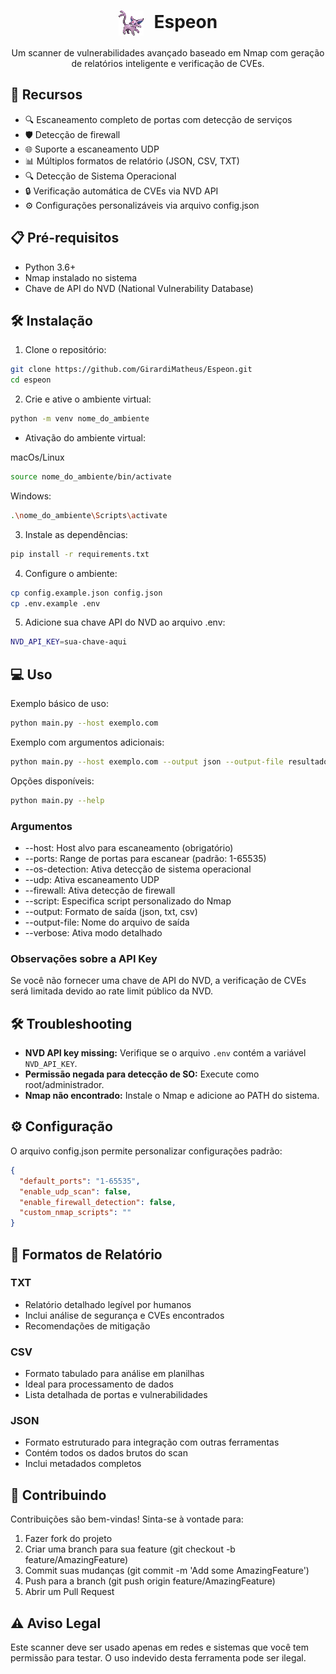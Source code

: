 <div align="center">
  <h1>
    <img src="./assets/Espeon.svg" width="40" height="40" alt="Security Scanner Logo" style="vertical-align: middle; margin-right: 10px;">
    Espeon
  </h1>

  <p>Um scanner de vulnerabilidades avançado baseado em Nmap com geração de relatórios inteligente e verificação de CVEs.</p>
</div>

## 🚀 Recursos

- 🔍 Escaneamento completo de portas com detecção de serviços
- 🛡️ Detecção de firewall
- 🌐 Suporte a escaneamento UDP
- 📊 Múltiplos formatos de relatório (JSON, CSV, TXT)
- 🔍 Detecção de Sistema Operacional
- 🔒 Verificação automática de CVEs via NVD API
- ⚙️ Configurações personalizáveis via arquivo config.json

## 📋 Pré-requisitos

- Python 3.6+
- Nmap instalado no sistema
- Chave de API do NVD (National Vulnerability Database)

## 🛠️ Instalação

1. Clone o repositório:
```bash
git clone https://github.com/GirardiMatheus/Espeon.git
cd espeon
```
2. Crie e ative o ambiente virtual:
```bash
python -m venv nome_do_ambiente
```
* Ativação do ambiente virtual:

macOs/Linux
```bash
source nome_do_ambiente/bin/activate
```
  Windows:
```bash
.\nome_do_ambiente\Scripts\activate
```
3. Instale as dependências:
```bash
pip install -r requirements.txt
```
4. Configure o ambiente:
```bash
cp config.example.json config.json
cp .env.example .env
```
5. Adicione sua chave API do NVD ao arquivo .env:
```bash
NVD_API_KEY=sua-chave-aqui
```
## 💻 Uso

Exemplo básico de uso:
```bash
python main.py --host exemplo.com
```
Exemplo com argumentos adicionais:
```bash
python main.py --host exemplo.com --output json --output-file resultado.json --verbose
```
Opções disponíveis:
```bash
python main.py --help
```
### Argumentos
* --host: Host alvo para escaneamento (obrigatório)
* --ports: Range de portas para escanear (padrão: 1-65535)
* --os-detection: Ativa detecção de sistema operacional
* --udp: Ativa escaneamento UDP
* --firewall: Ativa detecção de firewall
* --script: Especifica script personalizado do Nmap
* --output: Formato de saída (json, txt, csv)
* --output-file: Nome do arquivo de saída
* --verbose: Ativa modo detalhado

### Observações sobre a API Key

Se você não fornecer uma chave de API do NVD, a verificação de CVEs será limitada devido ao rate limit público da NVD.

## 🛠️ Troubleshooting

- **NVD API key missing:** Verifique se o arquivo `.env` contém a variável `NVD_API_KEY`.
- **Permissão negada para detecção de SO:** Execute como root/administrador.
- **Nmap não encontrado:** Instale o Nmap e adicione ao PATH do sistema.

## ⚙️ Configuração
O arquivo config.json permite personalizar configurações padrão:

```json
{
  "default_ports": "1-65535",
  "enable_udp_scan": false,
  "enable_firewall_detection": false,
  "custom_nmap_scripts": ""
}
```
## 📄 Formatos de Relatório

### TXT

* Relatório detalhado legível por humanos
* Inclui análise de segurança e CVEs encontrados
* Recomendações de mitigação
### CSV

* Formato tabulado para análise em planilhas
* Ideal para processamento de dados
* Lista detalhada de portas e vulnerabilidades

### JSON

* Formato estruturado para integração com outras ferramentas
* Contém todos os dados brutos do scan
* Inclui metadados completos

## 🤝 Contribuindo

Contribuições são bem-vindas! Sinta-se à vontade para:

1. Fazer fork do projeto
2. Criar uma branch para sua feature (git checkout -b feature/AmazingFeature)
3. Commit suas mudanças (git commit -m 'Add some AmazingFeature')
4. Push para a branch (git push origin feature/AmazingFeature)
5. Abrir um Pull Request

## ⚠️ Aviso Legal

Este scanner deve ser usado apenas em redes e sistemas que você tem permissão para testar. O uso indevido desta ferramenta pode ser ilegal.

<!--
## 📝 Licença

Este projeto está licenciado sob a MIT License - veja o arquivo LICENSE para detalhes.-->

<!--
Distribuição
    Distribuição:
        Empacotar o projeto como uma ferramenta instalável com setuptools.
        Publicar no PyPI para facilitar a instalação:

        pip install espeon

Monitoramento em Tempo Real
    Adicionar uma opção para executar varreduras periódicas e monitorar hosts constantemente.
    Armazenar os resultados em um banco de dados SQLite ou MongoDB.

Futuro: Tornar-se uma Ferramenta Completa
    Interface Web:
        FastAPI para criar uma interface web interativa.
        Exibir os resultados do scan e relatórios em tempo real no navegador.

    Módulos de Expansão:
        Suporte a outros scanners, como OpenVAS ou Nikto, para complementar o Nmap.

-->
